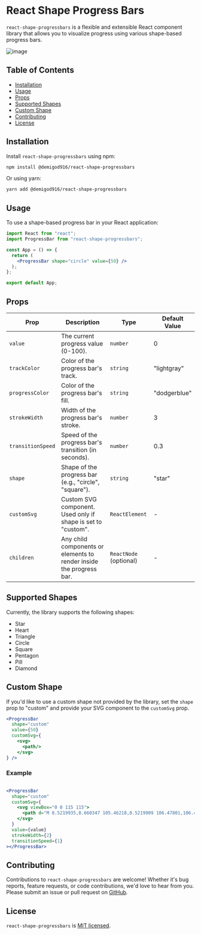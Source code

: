 # React Shape Progress Bars

`react-shape-progressbars` is a flexible and extensible React component library that allows you to visualize progress using various shape-based progress bars.

![image](https://github.com/Demigod916/react-shape-progressbars/assets/60995067/7dea1cea-d33f-4f90-889b-760f937cbff0)

## Table of Contents

- [Installation](#installation)
- [Usage](#usage)
- [Props](#props)
- [Supported Shapes](#supported-shapes)
- [Custom Shape](#custom-shape)
- [Contributing](#contributing)
- [License](#license)

## Installation

Install `react-shape-progressbars` using npm:

```bash
npm install @demigod916/react-shape-progressbars
```

Or using yarn:

```bash
yarn add @demigod916/react-shape-progressbars
```

## Usage

To use a shape-based progress bar in your React application:

```jsx
import React from "react";
import ProgressBar from "react-shape-progressbars";

const App = () => {
  return (
    <ProgressBar shape="circle" value={50} />
  );
};

export default App;
```

## Props

| Prop              | Description                                                         | Type                         | Default Value   |
|-------------------|---------------------------------------------------------------------|------------------------------|-----------------|
| `value`           | The current progress value (0-100).                                 | `number`                     | 0               |
| `trackColor`      | Color of the progress bar's track.                                  | `string`                     | "lightgray"     |
| `progressColor`   | Color of the progress bar's fill.                                   | `string`                     | "dodgerblue"    |
| `strokeWidth`     | Width of the progress bar's stroke.                                 | `number`                     | 3               |
| `transitionSpeed` | Speed of the progress bar's transition (in seconds).                 | `number`                     | 0.3             |
| `shape`           | Shape of the progress bar (e.g., "circle", "square").               | `string`                     | "star"          |
| `customSvg`       | Custom SVG component. Used only if shape is set to "custom".        | `ReactElement`            | -               |
| `children`        | Any child components or elements to render inside the progress bar. | `ReactNode` (optional) | -               |

## Supported Shapes

Currently, the library supports the following shapes:

- Star
- Heart
- Triangle
- Circle
- Square
- Pentagon
- Pill
- Diamond

## Custom Shape

If you'd like to use a custom shape not provided by the library, set the `shape` prop to "custom" and provide your SVG component to the `customSvg` prop.

```jsx
<ProgressBar
  shape="custom"
  value={50}
  customSvg={
    <svg>
      <path/>
    </svg>
} />
```

### Example

```jsx

<ProgressBar
  shape="custom"
  customSvg={
    <svg viewBox="0 0 115 115">
      <path d="M 8.5219935,8.660347 105.46218,8.5219909 106.47801,106.47801 10.553674,105.37116 9.8280725,12.119245 H 97.770808 l 1.01584,87.579322 -84.024494,-1.106847 -0.87072,-82.875219 h 78.364818 l 0.87072,79.554676 -74.736817,-1.38356 -0.14512,-74.573862 68.061295,0.138357 1.160961,69.731403 -65.739375,-1.38356 V 21.942519 l 58.048012,0.415068 1.596321,61.845114 -54.420011,-1.660273 -0.435361,-56.864299 47.744491,0.276712 1.451201,52.713621 -43.245771,-1.798628 -0.29024,-46.625958 34.393448,0.69178 1.741441,39.569804 -30.475207,-2.07534 -0.58048,-33.620497 23.509446,1.521915 1.160959,28.639684 -20.461925,-2.07534 0.14512,-22.413665 16.108324,0.415068 0.29024,18.124631 -12.915682,-1.660273 -0.435361,-9.823272 h 8.852322 l -0.290241,8.301358 -4.06336,-0.553424 -0.14512,-4.565747" />
    </svg>
  }
  value={value}
  strokeWidth={2}
  transitionSpeed={1}
></ProgressBar>
```

## Contributing

Contributions to `react-shape-progressbars` are welcome! Whether it's bug reports, feature requests, or code contributions, we'd love to hear from you. Please submit an issue or pull request on [GitHub](https://github.com/Demigod916/react-shape-progressbars).

## License

`react-shape-progressbars` is [MIT licensed](./LICENSE).
